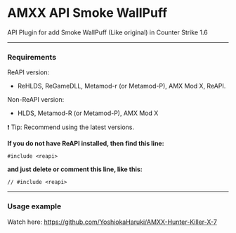 # AMXX API Smoke WallPuff
API Plugin for add Smoke WallPuff (Like original) in Counter Strike 1.6

---
### Requirements
ReAPI version:
* ReHLDS, ReGameDLL, Metamod-r (or Metamod-P), AMX Mod X, ReAPI.

Non-ReAPI version:
* HLDS, Metamod-R (or Metamod-P), AMX Mod X

❗ Tip: Recommend using the latest versions.


**If you do not have ReAPI installed, then find this line:**
```Pawn
#include <reapi>
```
**and just delete or comment this line, like this:**
```Pawn
// #include <reapi>
```

---
### Usage example
Watch here: https://github.com/YoshiokaHaruki/AMXX-Hunter-Killer-X-7
